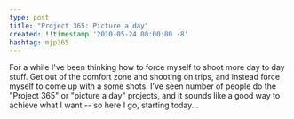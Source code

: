 ```yaml
---
type: post
title: "Project 365: Picture a day"
created: !!timestamp '2010-05-24 00:00:00 -8'
hashtag: mjp365
---
```

For a while I've been thinking how to force myself to shoot more day to day stuff. Get out of the comfort zone and shooting on trips, and instead force myself to come up with a some shots. I've seen number of people do the "Project 365" or "picture a day" projects, and it sounds like a good way to achieve what I want -- so here I go, starting today...
